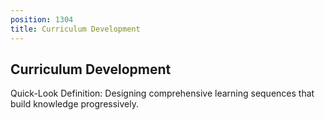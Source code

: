 ```yaml
---
position: 1304
title: Curriculum Development
---
```


## Curriculum Development

Quick-Look Definition: Designing comprehensive learning sequences that build knowledge progressively.